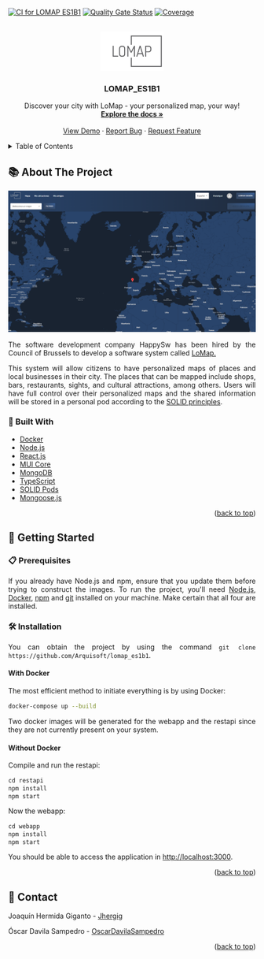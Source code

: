 <a name="readme-top"></a>

<!-- PROJECT SHIELDS -->
[![CI for LOMAP ES1B1](https://github.com/Arquisoft/lomap_es1b1/actions/workflows/lomap_es1b1.yml/badge.svg)](https://github.com/Arquisoft/lomap_es1b1/actions/workflows/lomap_es1b1.yml)
[![Quality Gate Status](https://sonarcloud.io/api/project_badges/measure?project=Arquisoft_lomap_es1b1&metric=alert_status)](https://sonarcloud.io/summary/new_code?id=Arquisoft_lomap_es1b1)
[![Coverage](https://sonarcloud.io/api/project_badges/measure?project=Arquisoft_lomap_es1b1&metric=coverage)](https://sonarcloud.io/summary/new_code?id=Arquisoft_lomap_es1b1)

<!-- PROJECT LOGO -->
<br />
<div align="center">
  <a href="https://github.com/Arquisoft/lomap_es1b1">
    <img src="https://github.com/Arquisoft/lomap_es1b/blob/develop/docs/images/logo-no-background.png" alt="Logo" height="80">
  </a>

<h3 align="center">LOMAP_ES1B1</h3>

  <p align="center">
    Discover your city with LoMap - your personalized map, your way!
    <br />
    <a href="https://arquisoft.github.io/lomap_es1b1/"><strong>Explore the docs »</strong></a>
    <br />
    <br />
    <a href="https://github.com/github_username/repo_name">View Demo</a>
    ·
    <a href="https://github.com/Arquisoft/lomap_es1b1/issues">Report Bug</a>
    ·
    <a href="https://github.com/Arquisoft/lomap_es1b1/issues">Request Feature</a>
  </p>
</div>

<!-- TABLE OF CONTENTS -->
<details>
  <summary>Table of Contents</summary>
  <ol>
    <li>
      <a href="#-about-the-project">About The Project</a>
      <ul>
        <li><a href="#-built-with">Built With</a></li>
      </ul>
    </li>
    <li>
      <a href="#-getting-started">Getting Started</a>
      <ul>
        <li><a href="#-prerequisites">Prerequisites</a></li>
        <li><a href="#-installation">Installation</a></li>
      </ul>
    </li>
    <li><a href="#-contact">Contact</a></li>
  </ol>
</details>

<!-- ABOUT THE PROJECT -->
## 📚 About The Project

<a href="https://20.25.10.184/">![LOMAP_screenshot](https://github.com/Arquisoft/lomap_es1b1/blob/develop/docs/images/screenshot.png)</a>
<p align="justify">The software development company HappySw has been hired by the Council of Brussels to develop a software system called <a href="https://arquisoft.github.io/course2223/labAssignmentDescription.html">LoMap.</a></p>
<p align="justify">This system will allow citizens to have personalized maps of places and local businesses in their city. The places that can be mapped include shops, bars, restaurants, sights, and cultural attractions, among others. Users will have full control over their personalized maps and the shared information will be stored in a personal pod according to the <a href="https://solidproject.org/">SOLID principles</a>.</p>

### 🚧 Built With
* [Docker](https://www.docker.com/)
* [Node.js](https://nodejs.org/es/)
* [React.js](https://reactjs.org/)
* [MUI Core](https://mui.com/)
* [MongoDB](https://www.mongodb.com/)
* [TypeScript](https://www.typescriptlang.org/)
* [SOLID Pods](https://solidproject.org/)
* [Mongoose.js](https://mongoosejs.com/)

<p align="right">(<a href="#readme-top">back to top</a>)</p>

<!-- GETTING STARTED -->
## 🦶 Getting Started
### 📋 Prerequisites

<p align="justify">If you already have Node.js and npm, ensure that you update them before trying to construct the images. To run the project, you'll need <a href="https://nodejs.org/en/download">Node.js</a>, <a href="https://www.docker.com/">Docker</a>, <a href="https://docs.npmjs.com/downloading-and-installing-node-js-and-npm">npm</a> and <a href="https://git-scm.com/downloads">git</a> installed on your machine. Make certain that all four are installed.</p>

### 🛠 Installation
<p align="justify">You can obtain the project by using the command <code>git clone https://github.com/Arquisoft/lomap_es1b1</code>.</p>

#### With Docker
<p align="justify">The most efficient method to initiate everything is by using Docker:</p>

```sh
docker-compose up --build
```
<p align="justify">Two docker images will be generated for the webapp and the restapi since they are not currently present on your system.</p>

#### Without Docker
<p align="justify">Compile and run the restapi:</p>

```shell
cd restapi
npm install
npm start
```

<p align="justify">Now the webapp:</p>

```shell
cd webapp
npm install
npm start
```

You should be able to access the application in [http://localhost:3000](http://localhost:3000).

<p align="right">(<a href="#readme-top">back to top</a>)</p>

<!-- CONTACT -->
## 📮 Contact
Joaquín Hermida Giganto - [Jhergig](https://github.com/Jhergig)

Óscar Davila Sampedro - [OscarDavilaSampedro](https://github.com/OscarDavilaSampedro)

<p align="right">(<a href="#readme-top">back to top</a>)</p>
